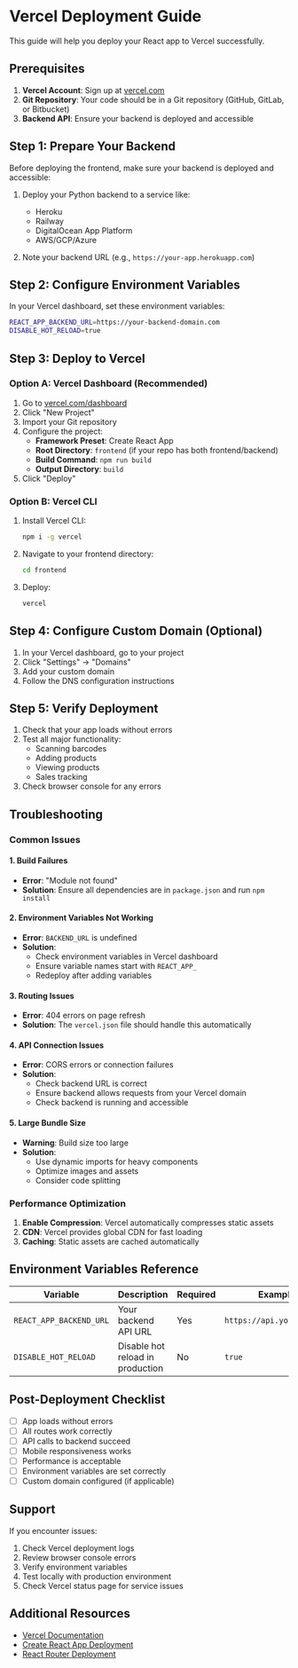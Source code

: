 # Vercel Deployment Guide

This guide will help you deploy your React app to Vercel successfully.

## Prerequisites

1. **Vercel Account**: Sign up at [vercel.com](https://vercel.com)
2. **Git Repository**: Your code should be in a Git repository (GitHub, GitLab, or Bitbucket)
3. **Backend API**: Ensure your backend is deployed and accessible

## Step 1: Prepare Your Backend

Before deploying the frontend, make sure your backend is deployed and accessible:

1. Deploy your Python backend to a service like:
   - Heroku
   - Railway
   - DigitalOcean App Platform
   - AWS/GCP/Azure

2. Note your backend URL (e.g., `https://your-app.herokuapp.com`)

## Step 2: Configure Environment Variables

In your Vercel dashboard, set these environment variables:

```bash
REACT_APP_BACKEND_URL=https://your-backend-domain.com
DISABLE_HOT_RELOAD=true
```

## Step 3: Deploy to Vercel

### Option A: Vercel Dashboard (Recommended)

1. Go to [vercel.com/dashboard](https://vercel.com/dashboard)
2. Click "New Project"
3. Import your Git repository
4. Configure the project:
   - **Framework Preset**: Create React App
   - **Root Directory**: `frontend` (if your repo has both frontend/backend)
   - **Build Command**: `npm run build`
   - **Output Directory**: `build`
5. Click "Deploy"

### Option B: Vercel CLI

1. Install Vercel CLI:
   ```bash
   npm i -g vercel
   ```

2. Navigate to your frontend directory:
   ```bash
   cd frontend
   ```

3. Deploy:
   ```bash
   vercel
   ```

## Step 4: Configure Custom Domain (Optional)

1. In your Vercel dashboard, go to your project
2. Click "Settings" → "Domains"
3. Add your custom domain
4. Follow the DNS configuration instructions

## Step 5: Verify Deployment

1. Check that your app loads without errors
2. Test all major functionality:
   - Scanning barcodes
   - Adding products
   - Viewing products
   - Sales tracking
3. Check browser console for any errors

## Troubleshooting

### Common Issues

#### 1. Build Failures
- **Error**: "Module not found"
- **Solution**: Ensure all dependencies are in `package.json` and run `npm install`

#### 2. Environment Variables Not Working
- **Error**: `BACKEND_URL` is undefined
- **Solution**: 
  - Check environment variables in Vercel dashboard
  - Ensure variable names start with `REACT_APP_`
  - Redeploy after adding variables

#### 3. Routing Issues
- **Error**: 404 errors on page refresh
- **Solution**: The `vercel.json` file should handle this automatically

#### 4. API Connection Issues
- **Error**: CORS errors or connection failures
- **Solution**: 
  - Check backend URL is correct
  - Ensure backend allows requests from your Vercel domain
  - Check backend is running and accessible

#### 5. Large Bundle Size
- **Warning**: Build size too large
- **Solution**: 
  - Use dynamic imports for heavy components
  - Optimize images and assets
  - Consider code splitting

### Performance Optimization

1. **Enable Compression**: Vercel automatically compresses static assets
2. **CDN**: Vercel provides global CDN for fast loading
3. **Caching**: Static assets are cached automatically

## Environment Variables Reference

| Variable | Description | Required | Example |
|----------|-------------|----------|---------|
| `REACT_APP_BACKEND_URL` | Your backend API URL | Yes | `https://api.yourapp.com` |
| `DISABLE_HOT_RELOAD` | Disable hot reload in production | No | `true` |

## Post-Deployment Checklist

- [ ] App loads without errors
- [ ] All routes work correctly
- [ ] API calls to backend succeed
- [ ] Mobile responsiveness works
- [ ] Performance is acceptable
- [ ] Environment variables are set correctly
- [ ] Custom domain configured (if applicable)

## Support

If you encounter issues:

1. Check Vercel deployment logs
2. Review browser console errors
3. Verify environment variables
4. Test locally with production environment
5. Check Vercel status page for service issues

## Additional Resources

- [Vercel Documentation](https://vercel.com/docs)
- [Create React App Deployment](https://create-react-app.dev/docs/deployment/)
- [React Router Deployment](https://reactrouter.com/en/main/start/overview#deployment) 